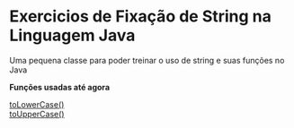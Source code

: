 <h1>Exercicios de Fixação de String na Linguagem Java</h1>

Uma pequena classe para poder treinar o uso de string e suas funções no Java 

<b>Funções usadas até agora</b>

<a href="https://www.w3schools.com/java/ref_string_tolowercase.asp">toLowerCase()</a><br>
<a hr href="https://www.w3schools.com/java/ref_string_touppercase.asp">toUpperCase()</a>
